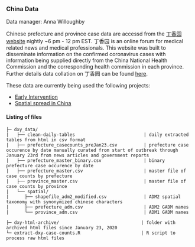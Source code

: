 
### China Data 
Data manager: Anna Willoughby 

Chinese prefecture and province case data are accessd from the [丁香园 website](https://3g.dxy.cn/newh5/view/pneumonia?scene=2&clicktime=1579579384&enterid=1579579384&from=groupmessage&isappinstalled=0) nightly ~6 pm - 12 pm EST. 丁香园 is an online forum for medical related news and medical professionals. This website was built to disseminate information on the confirmed coronavirus cases with information being supplied directly from the China National Health Commission and the corresponding health commission in each province. Further details data collation on 丁香园 can be found [here](https://docs.google.com/document/d/1thhxR-dWp61cVDQUhzcU2sTMt5oAXI0Q8IxaRFFcWP0/edit?usp=sharing).

These data are currently being used the following projects: 
   - [Early Intervention](https://github.com/CEIDatUGA/ncov-early-intervention)
   - [Spatial spread in China](https://github.com/CEIDatUGA/CoronavirusSpatial)

#### Listing of files 
```
├─ dxy_data/
|	├── clean-daily-tables                          | daily extracted tables from html in csv format
|	├── prefecture_casecounts_preJan23.csv          | prefecture case occurence by date manually curated from start of outbreak through January 23rd from news articles and government reports
|	├── prefecture_master_binary.csv                | binary prefecture case occurence by date
|	├── prefecture_master.csv                       | master file of case counts by prefecture
|	├── province_master.csv                         | master file of case counts by province
|	└── spatial/
|	   ├── shapefile_adm2_modified.csv              | ADM2 spatial taxonomy with synonymized chinese characters 
|	   ├── prefecture_adm.csv                       | ADM2 GADM names          
|	   └── province_adm.csv                         | ADM1 GADM names          

├─ dxy-html-archive/                               | folder with archived html files since January 23, 2020
└─ extract-dxy-case-counts.R                       | R script to process raw html files 
